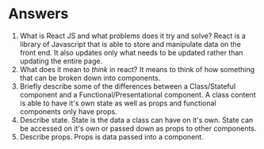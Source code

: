 # Answers

1.  What is React JS and what problems does it try and solve?
  React is a library of Javascript that is able to store and manipulate data on the front end. It also updates only what needs to be updated rather than updating the entire page.
2.  What does it mean to _think_ in react?
  It means to think of how something that can be broken down into components.
3.  Briefly describe some of the differences between a Class/Stateful component and a Functional/Presentational component.
  A class content is able to have it's own state as well as props and functional components only have props.
4.  Describe state.
  State is the data a class can have on it's own. State can be accessed on it's own or passed down as props to other components.
5.  Describe props.
  Props is data passed into a component.
